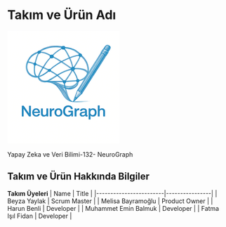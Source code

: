 # Takım ve Ürün Adı
![Logo](https://raw.githubusercontent.com/BBBeyza/YZTA_YapayZeka_Grup-132/main/logo.png)

Yapay Zeka ve Veri Bilimi-132- NeuroGraph

## Takım ve Ürün Hakkında Bilgiler

**Takım Üyeleri**
| Name                   | Title          |
|------------------------|----------------|
| Beyza Yaylak          | Scrum Master |
| Melisa Bayramoğlu          | Product Owner  |
| Harun Benli   | Developer      |
| Muhammet Emin Balmuk       | Developer      |
| Fatma Işıl Fidan       | Developer      |
